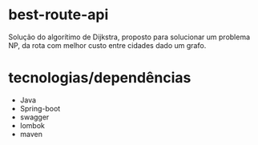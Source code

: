 # best-route-api

Solução do algorítimo de Dijkstra, proposto para solucionar um problema NP, da rota com melhor custo entre cidades dado um grafo.

# tecnologias/dependências

- Java
- Spring-boot
- swagger
- lombok
- maven
